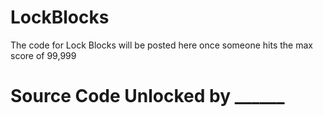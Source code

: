 # LockBlocks
The code for Lock Blocks will be posted here once someone hits the max score of 99,999

# Source Code Unlocked by ______
